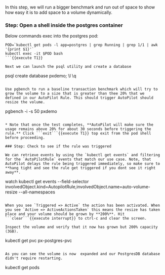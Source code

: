 In this step, we will run a bigger benchmark and run out of space to show how easy it is to add space to a volume dynamically.

### Step: Open a shell inside the postgres container

Below commands exec into the postgres pod:

```
POD=`kubectl get pods -l app=postgres | grep Running | grep 1/1 | awk '{print $1}'`
kubectl exec -it $POD bash
```{{execute T1}}

Next we can launch the psql utility and create a database
```
psql
create database pxdemo;
\l
\q
```{{execute T1}}

Use pgbench to run a baseline transaction benchmark which will try to grow the volume to a size that is greater than thee 20% that we defined in our AutoPilot Rule. This should trigger AutoPilot should resize the volume.

```
pgbench -i -s 50 pxdemo
```{{execute T1}}

* Note that once the test completes, **AutoPilot will make sure the usage remains above 20% for about 30 seconds before triggering the rule.** Click ```exit```{{execute T1}} top exit from the pod shell before proceeding.

### Step: Check to see if the rule was triggered

We can retrieve events by using the `kubectl get events` and filtering for the `AutoPilotRule` events that match our use case. Note, that AutoPilot delays the rule being triggered immediately, so make sure to **hang tight and see the rule get triggered if you dont see it right away**.

```
watch kubectl get events --field-selector involvedObject.kind=AutopilotRule,involvedObject.name=auto-volume-resize --all-namespaces
```{{execute T1}}

When you see `Triggered => Active` the action has been activated. When you see `Active => ActiveActionsTaken` this means the resize has taken place and your volume should be grown by **200%**. Hit ```clear```{{execute interrupt}} to ctrl-c and clear the screen.

Inspect the volume and verify that it now has grown but 200% capacity (3GB).

```
kubectl get pvc px-postgres-pvc
```{{execute T1}}

As you can see the volume is now  expanded and our PostgresDB database didn't require restarting.
```
kubectl get pods
```{{execute T1}}